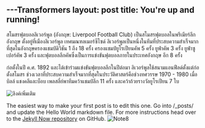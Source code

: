 ---Transformers
layout: post
title: You're up and running!
---

 สโมสรฟุตบอลลิเวอร์พูล (อังกฤษ: Liverpool Football Club) เป็นสโมสรฟุตบอลในพรีเมียร์ลีกอังกฤษ ตั้งอยู่ที่เมืองลิเวอร์พูล เทศมณฑลเมอร์ซีไซด์ ลิเวอร์พูลเป็นหนึ่งในทีมที่ประสบความสำเร็จมากที่สุดในอังกฤษครองแชมป์ดิวิชัน 1 ถึง 18 ครั้ง ครองแชมป์ยูโรเปียนคัพ 5 ครั้ง ยูฟ่าคัพ 3 ครั้ง ยูฟ่าซูเปอร์คัพ 3 ครั้ง และฟุตบอลลีกคัพซึ่งเป็นการแข่งขันฟุตบอลภายในประเทศอังกฤษ อีก 8 ครั้ง

ก่อตั้งในปี ค.ศ. 1892 และได้เข้าร่วมแข่งขันฟุตบอลลีกในปีต่อมา ลิเวอร์พูลใช้สนามแอนฟีลด์ตั้งแต่ก่อตั้งสโมสร ช่วงเวลาที่ประสบความสำเร็จมากที่สุดในประวัติศาสตร์คือช่วงทศวรรษ 1970 - 1980 เมื่อบิลล์ แชงคลีและบ็อบ เพลสลี่ย์พาทีมคว้าแชมป์ลีก 11 ครั้ง และคว้าถ้วยรางวัลยูโรเปียน 7 ใบ


![ลิงค์เพิ่มเติม](http://www.siamliverpool.com/images/clubhistory/12.jpg)

The easiest way to make your first post is to edit this one. Go into /_posts/ and update the Hello World markdown file. For more instructions head over to the [Jekyll Now repository](https://github.com/barryclark/jekyll-now) on GitHub.
![Note8]()

